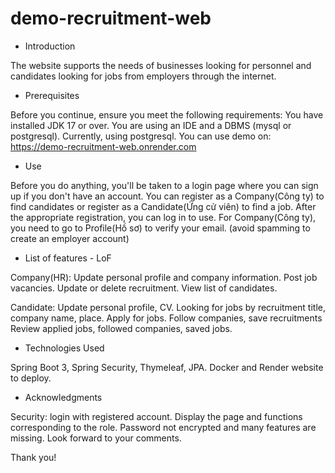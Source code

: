 # demo-recruitment-web

- Introduction

The website supports the needs of businesses looking for personnel and candidates looking for jobs from employers 
through the internet.


- Prerequisites

Before you continue, ensure you meet the following requirements:
You have installed JDK 17 or over.
You are using an IDE and a DBMS (mysql or postgresql). Currently, using postgresql.
You can use demo on: https://demo-recruitment-web.onrender.com


- Use

Before you do anything, you'll be taken to a login page where you can sign up if you don't have an account.
You can register as a Company(Công ty) to find candidates or register as a Candidate(Ứng cử viên) to find a job.
After the appropriate registration, you can log in to use.
For Company(Công ty), you need to go to Profile(Hồ sơ) to verify your email. (avoid spamming to create an employer account)


- List of features - LoF

Company(HR):
Update personal profile and company information.
Post job vacancies.
Update or delete recruitment.
View list of candidates.

Candidate:
Update personal profile, CV.
Looking for jobs by recruitment title, company name, place.
Apply for jobs.
Follow companies, save recruitments
Review applied jobs, followed companies, saved jobs.


- Technologies Used

Spring Boot 3, Spring Security, Thymeleaf, JPA.
Docker and Render website to deploy.


- Acknowledgments

Security: login with registered account. Display the page and functions corresponding to the role.
Password not encrypted and many features are missing. Look forward to your comments.

Thank you!

